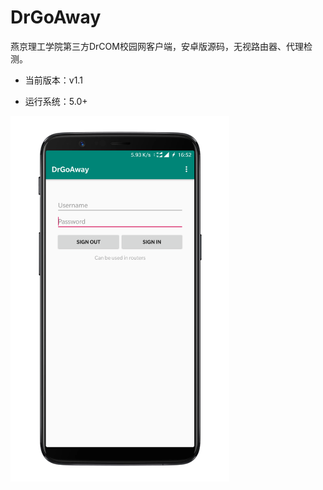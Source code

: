 # DrGoAway

燕京理工学院第三方DrCOM校园网客户端，安卓版源码，无视路由器、代理检测。

- 当前版本：v1.1

- 运行系统：5.0+

<img src="screenshot.png" width="350">

